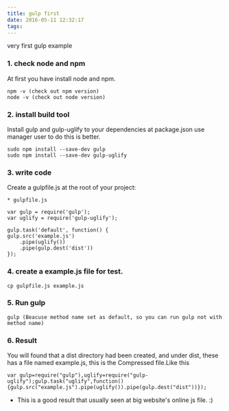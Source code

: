 ```yaml
---
title: gulp first
date: 2016-05-11 12:32:17
tags:
---
```

very first gulp example
<!--more-->
### 1. check node and npm
At first you have install node and npm.
```
npm -v (check out npm version)
node -v (check out node version)
```

### 2. install build tool
Install gulp and gulp-uglify to your dependencies at package.json
use manager user to do this is better.
```
sudo npm install --save-dev gulp
sudo npm install --save-dev gulp-uglify
```

### 3. write code
Create a gulpfile.js at the root of your project:
```
* gulpfile.js

var gulp = require('gulp');
var uglify = require('gulp-uglify'); 

gulp.task('default', function() {
gulp.src('example.js')
    .pipe(uglify()) 
    .pipe(gulp.dest('dist'))
});
```

### 4. create a example.js file for test.
```
cp gulpfile.js example.js
```

### 5. Run gulp 
```
gulp (Beacuse method name set as default, so you can run gulp not with method name)
```
### 6. Result
You will found that a dist directory had been created, and under dist, these has a file named example.js, this is the Compressed file.Like this
```
var gulp=require("gulp"),uglify=require("gulp-uglify");gulp.task("uglify",function(){gulp.src("example.js").pipe(uglify()).pipe(gulp.dest("dist"))});
```

* This is a good result that usually seen at big website's online js file. :)
